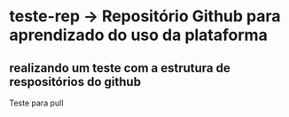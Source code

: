 # teste-rep -> Repositório Github para aprendizado do uso da plataforma
## realizando um teste com a estrutura de respositórios do github


Teste para pull
